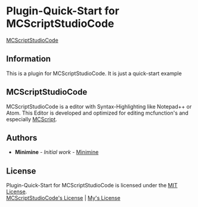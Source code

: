 # Plugin-Quick-Start for MCScriptStudioCode
[MCScriptStudioCode](https://github.com/miniminelp/mcscriptStudioCode)
## Information
This is a plugin for MCScriptStudioCode. It is just a quick-start example

## MCScriptStudioCode
MCScriptStudioCode is a editor with Syntax-Highlighting like Notepad++ or Atom. This Editor is developed and optimized for editing mcfunction's and especially [MCScript](https://github.com/stevertus/mcscript).

## Authors
 - **Minimine** - *Initial work* - [Minimine](https://github.com/MinimineLP)

## License
Plugin-Quick-Start for MCScriptStudioCode is licensed under the [MIT License](https://github.com/MinimineLP/mcscriptStudioCode/blob/master/plugins/settings/LICENSE).
<br/>
[MCScriptStudioCode's License](https://github.com/MinimineLP/mcscriptStudioCode/blob/master/LICENSE) | [My's License](LICENSE)
